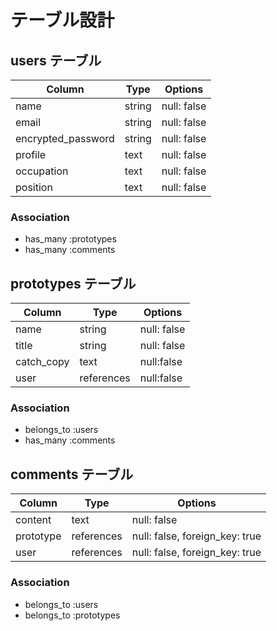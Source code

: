 # テーブル設計

## users テーブル

| Column             | Type   | Options     |
| ------------------ | ------ | ----------- |
| name               | string | null: false |
| email              | string | null: false |
| encrypted_password | string | null: false |
| profile            | text   | null: false |
| occupation         | text   | null: false |
| position           | text   | null: false |

### Association

- has_many :prototypes
- has_many :comments

## prototypes テーブル

| Column | Type   | Options     |
| ------ | ------ | ----------- |
| name   | string | null: false |
| title  | string | null: false |
|catch_copy| text | null:false  |
| user   | references | null:false |

### Association

- belongs_to :users
- has_many :comments

## comments テーブル

| Column    |   Type       | Options                        |
| ------    |   ---------- | ------------------------------ |
| content   |   text       | null: false|
| prototype |   references | null: false, foreign_key: true |
| user      | references | null: false, foreign_key: true 

### Association

- belongs_to :users
- belongs_to :prototypes